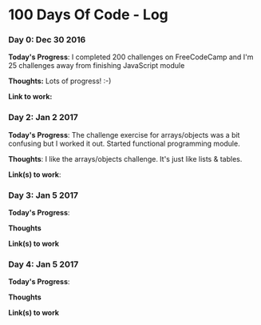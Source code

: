 # 100 Days Of Code - Log

### Day 0: Dec 30 2016

**Today's Progress**: I completed 200 challenges on FreeCodeCamp and I'm 25 challenges away from finishing JavaScript module

**Thoughts:** Lots of progress! :-)

**Link to work:**

### Day 2: Jan 2 2017

**Today's Progress**: The challenge exercise for arrays/objects was a bit confusing but I worked it out. Started functional programming module.

**Thoughts**: I like the arrays/objects challenge. It's just like lists & tables.

**Link(s) to work**:


### Day 3: Jan 5 2017

**Today's Progress**:

**Thoughts**

**Link(s) to work**

### Day 4: Jan 5 2017

**Today's Progress**:

**Thoughts**

**Link(s) to work**
